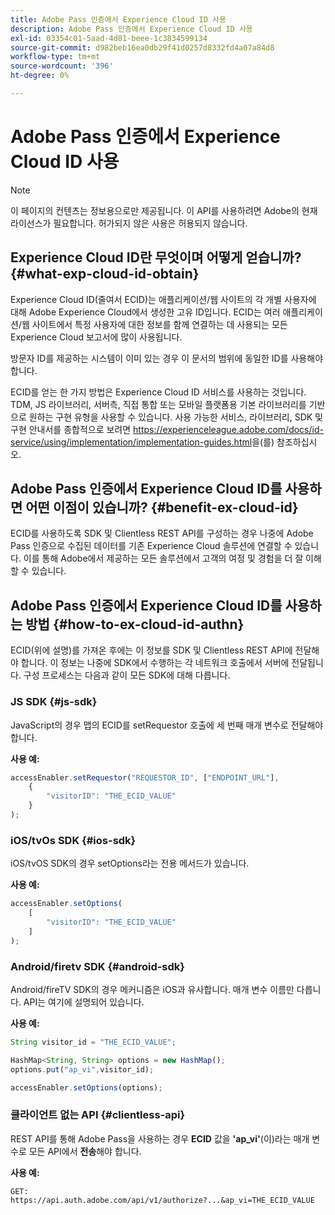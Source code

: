 ```yaml
---
title: Adobe Pass 인증에서 Experience Cloud ID 사용
description: Adobe Pass 인증에서 Experience Cloud ID 사용
exl-id: 03354c01-5aad-4d81-beee-1c3834599134
source-git-commit: d982beb16ea0db29f41d0257d8332fd4a07a84d8
workflow-type: tm+mt
source-wordcount: '396'
ht-degree: 0%

---
```


# Adobe Pass 인증에서 Experience Cloud ID 사용

>[!NOTE]
>
>이 페이지의 컨텐츠는 정보용으로만 제공됩니다. 이 API를 사용하려면 Adobe의 현재 라이선스가 필요합니다. 허가되지 않은 사용은 허용되지 않습니다.

## Experience Cloud ID란 무엇이며 어떻게 얻습니까? {#what-exp-cloud-id-obtain}

Experience Cloud ID(줄여서 ECID)는 애플리케이션/웹 사이트의 각 개별 사용자에 대해 Adobe Experience Cloud에서 생성한 고유 ID입니다. ECID는 여러 애플리케이션/웹 사이트에서 특정 사용자에 대한 정보를 함께 연결하는 데 사용되는 모든 Experience Cloud 보고서에 많이 사용됩니다.

방문자 ID를 제공하는 시스템이 이미 있는 경우 이 문서의 범위에 동일한 ID를 사용해야 합니다.

ECID를 얻는 한 가지 방법은 Experience Cloud ID 서비스를 사용하는 것입니다. TDM, JS 라이브러리, 서버측, 직접 통합 또는 모바일 플랫폼용 기본 라이브러리를 기반으로 원하는 구현 유형을 사용할 수 있습니다. 사용 가능한 서비스, 라이브러리, SDK 및 구현 안내서를 종합적으로 보려면 <https://experienceleague.adobe.com/docs/id-service/using/implementation/implementation-guides.html>을(를) 참조하십시오.

## Adobe Pass 인증에서 Experience Cloud ID를 사용하면 어떤 이점이 있습니까? {#benefit-ex-cloud-id}

ECID를 사용하도록 SDK 및 Clientless REST API를 구성하는 경우 나중에 Adobe Pass 인증으로 수집된 데이터를 기존 Experience Cloud 솔루션에 연결할 수 있습니다. 이를 통해 Adobe에서 제공하는 모든 솔루션에서 고객의 여정 및 경험을 더 잘 이해할 수 있습니다.

## Adobe Pass 인증에서 Experience Cloud ID를 사용하는 방법 {#how-to-ex-cloud-id-authn}

ECID(위에 설명)를 가져온 후에는 이 정보를 SDK 및 Clientless REST API에 전달해야 합니다. 이 정보는 나중에 SDK에서 수행하는 각 네트워크 호출에서 서버에 전달됩니다. 구성 프로세스는 다음과 같이 모든 SDK에 대해 다릅니다.

### JS SDK {#js-sdk}

JavaScript의 경우 맵의 ECID를 setRequestor 호출에 세 번째 매개 변수로 전달해야 합니다.

**사용 예:**

```JavaScript
accessEnabler.setRequestor("REQUESTOR_ID", ["ENDPOINT_URL"],
    {
        "visitorID": "THE_ECID_VALUE"
    }
);
```

### iOS/tvOs SDK {#ios-sdk}

iOS/tvOS SDK의 경우 setOptions라는 전용 메서드가 있습니다.

**사용 예:**

```JavaScript
accessEnabler.setOptions(
    [
        "visitorID": "THE_ECID_VALUE"
    ]
);
```

### Android/firetv SDK {#android-sdk}

Android/fireTV SDK의 경우 메커니즘은 iOS과 유사합니다. 매개 변수 이름만 다릅니다. API는 여기에 설명되어 있습니다.

**사용 예:**

```JavaScript
String visitor_id = "THE_ECID_VALUE";

HashMap<String, String> options = new HashMap();
options.put("ap_vi",visitor_id);

accessEnabler.setOptions(options);
```

### 클라이언트 없는 API {#clientless-api}

REST API를 통해 Adobe Pass을 사용하는 경우 **ECID** 값을 **&#39;ap_vi&#39;**(이)라는 매개 변수로 모든 API에서 **전송**&#x200B;해야 합니다.

**사용 예:**

`GET: https://api.auth.adobe.com/api/v1/authorize?...&ap_vi=THE_ECID_VALUE`
